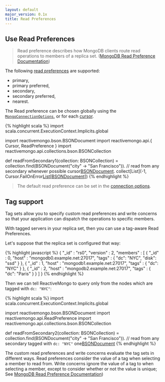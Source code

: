 ```yaml
---
layout: default
major_version: 0.1x
title: Read Preferences
---
```


## Use Read Preferences

> Read preference describes how MongoDB clients route read operations to members of a replica set. ([MongoDB Read Preference Documentation](http://docs.mongodb.org/manual/core/read-preference/))

The following [read preferences](../../api/reactivemongo/api/ReadPreference) are supported:

- primary, 
- primary preferred, 
- secondary, 
- secondary preferred,
- nearest.

The Read preference can be chosen globally using the [`MongoConnectionOptions`](../../api/reactivemongo/api/MongoConnectionOptions), or for each [cursor](../../api/reactivemongo/api/collections/GenericQueryBuilder.GenericQueryBuilder#cursor[T](readPreference:reactivemongo.api.ReadPreference,isMongo26WriteOp:Boolean)(implicitreader:GenericQueryBuilder.this.pack.Reader[T],implicitec:scala.concurrent.ExecutionContext,implicitcp:reactivemongo.api.CursorProducer[T]):cp.ProducedCursor).

{% highlight scala %}
import scala.concurrent.ExecutionContext.Implicits.global

import reactivemongo.bson.BSONDocument
import reactivemongo.api.{ Cursor, ReadPreference }
import reactivemongo.api.collections.bson.BSONCollection

def readFromSecondary1(collection: BSONCollection) = 
  collection.find(BSONDocument("city" -> "San Francisco")).
    // read from any secondary whenever possible
    cursor[BSONDocument](ReadPreference.secondaryPreferred).
    collect[List](-1, Cursor.FailOnError[List[BSONDocument]]())
{% endhighlight %}

> The default read preference can be set in the [connection options](../tutorial/connect-database.html).

## Tag support

Tag sets allow you to specify custom read preferences and write concerns so that your application can dispatch the operations to specific members.

With tagged servers in your replica set, then you can use a tag-aware Read Preferences.

Let's suppose that the replica set is configured that way:

{% highlight javascript %}
{
    "_id" : "rs0",
    "version" : 2,
    "members" : [
             {
                     "_id" : 0,
                     "host" : "mongodb0.example.net:27017",
                     "tags" : {
                             "dc": "NYC",
                             "disk": "ssd"
                     }
             },
             {
                     "_id" : 1,
                     "host" : "mongodb1.example.net:27017",
                     "tags" : {
                             "dc": "NYC"
                     }
             },
             {
                     "_id" : 2,
                     "host" : "mongodb2.example.net:27017",
                     "tags" : {
                             "dc": "Paris"
                     }
             }
     ]
}
{% endhighlight %}

Then we can tell ReactiveMongo to query only from the nodes which are tagged with `dc: "NYC"`:

{% highlight scala %}
import scala.concurrent.ExecutionContext.Implicits.global

import reactivemongo.bson.BSONDocument
import reactivemongo.api.ReadPreference
import reactivemongo.api.collections.bson.BSONCollection

def readFromSecondary2(collection: BSONCollection) = 
  collection.find(BSONDocument("city" -> "San Francisco")).
    // read from any secondary tagged with `dc: "NYC"`
    one[BSONDocument](ReadPreference.secondaryPreferred)
{% endhighlight %}

The custom read preferences and write concerns evaluate the tag sets in different ways. Read preferences consider the value of a tag when selecting a member to read from. Write concerns ignore the value of a tag to when selecting a member, except to consider whether or not the value is unique; See [MongoDB Read Preference Documentation](http://docs.mongodb.org/manual/core/read-preference/#tag-sets))
